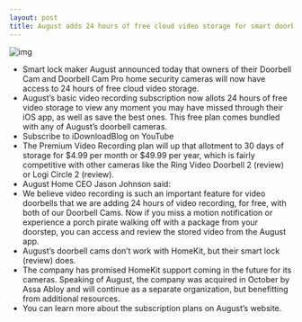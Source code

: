 ```yaml
---
layout: post
title: August adds 24 hours of free cloud video storage for smart doorbell camera owners
---
```

![img](http://media.idownloadblog.com/wp-content/uploads/2018/03/August-Doorbell-Cam.jpg)
* Smart lock maker August announced today that owners of their Doorbell Cam and Doorbell Cam Pro home security cameras will now have access to 24 hours of free cloud video storage.
* August’s basic video recording subscription now allots 24 hours of free video storage to view any moment you may have missed through their iOS app, as well as save the best ones. This free plan comes bundled with any of August’s doorbell cameras.
* Subscribe to iDownloadBlog on YouTube
* The Premium Video Recording plan will up that allotment to 30 days of storage for $4.99 per month or $49.99 per year, which is fairly competitive with other cameras like the Ring Video Doorbell 2 (review) or Logi Circle 2 (review).
* August Home CEO Jason Johnson said:
* We believe video recording is such an important feature for video doorbells that we are adding 24 hours of video recording, for free, with both of our Doorbell Cams. Now if you miss a motion notification or experience a porch pirate walking off with a package from your doorstep, you can access and review the stored video from the August app.
* August’s doorbell cams don’t work with HomeKit, but their smart lock (review) does.
* The company has promised HomeKit support coming in the future for its cameras. Speaking of August, the company was acquired in October by Assa Abloy and will continue as a separate organization, but benefitting from additional resources.
* You can learn more about the subscription plans on August’s website.

